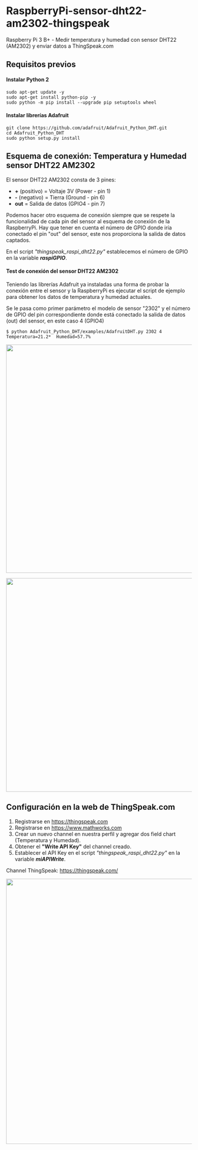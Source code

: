 # RaspberryPi-sensor-dht22-am2302-thingspeak
Raspberry Pi 3 B+ - Medir temperatura y humedad con sensor DHT22 (AM2302) y enviar datos a ThingSpeak.com

## Requisitos previos

#### Instalar Python 2
```
sudo apt-get update -y
sudo apt-get install python-pip -y
sudo python -m pip install --upgrade pip setuptools wheel
```

#### Instalar librerías Adafruit
```
git clone https://github.com/adafruit/Adafruit_Python_DHT.git
cd Adafruit_Python_DHT
sudo python setup.py install
```

## Esquema de conexión: Temperatura y Humedad sensor DHT22 AM2302

El sensor DHT22 AM2302 consta de 3 pines:

- **+** (positivo) = Voltaje 3V (Power - pin 1)
- **-** (negativo) = Tierra (Ground - pin 6)
- **out** = Salida de datos (GPIO4 - pin 7)

Podemos hacer otro esquema de conexión siempre que se respete la funcionalidad de cada pin del sensor al esquema de conexión de la RaspberryPi. Hay que tener en cuenta el número de GPIO donde iría conectado el pin "out" del sensor, este nos proporciona la salida de datos captados. 

En el script *"thingspeak_raspi_dht22.py"* establecemos el número de GPIO en la variable ***raspiGPIO***.

#### Test de conexión del sensor DHT22 AM2302

Teniendo las librerías Adafruit ya instaladas una forma de probar la conexión entre el sensor y la RaspberryPi es ejecutar el script de ejemplo para obtener los datos de temperatura y humedad actuales.

Se le pasa como primer parámetro el modelo de sensor "2302" y el número de GPIO del pin correspondiente donde está conectado la salida de datos (out) del sensor, en este caso 4 (GPIO4)
```
$ python Adafruit_Python_DHT/examples/AdafruitDHT.py 2302 4
Temperatura=21.2*  Humedad=57.7%
```

<p align="center">
<img src="https://raw.githubusercontent.com/adrianlois/RaspberryPi-sensor-dht22-am2302-thingspeak/master/screenshots/raspberrypi-gpio-esquema-conexion-sensor-dht22-am2302.png" width="620" />
</p>

<p align="center">
<img src="https://raw.githubusercontent.com/adrianlois/RaspberryPi-sensor-dht22-am2302-thingspeak/master/screenshots/raspberrypi-gpio-foto-sensor-dht22-am2302.jpg" width="580" />
</p>

## Configuración en la web de ThingSpeak.com

1. Registrarse en https://thingspeak.com
2. Registrarse en https://www.mathworks.com
3. Crear un nuevo channel en nuestra perfil y agregar dos field chart (Temperatura y Humedad).
4. Obtener el **"Write API Key"** del channel creado.
5. Establecer el API Key en el script *"thingspeak_raspi_dht22.py"* en la variable ***miAPIWrite***. 

Channel ThingSpeak: https://thingspeak.com/

<p align="center">
<img src="https://raw.githubusercontent.com/adrianlois/RaspberryPi-sensor-dht22-am2302-thingspeak/master/screenshots/raspberrypi-thingspeak-adryanraspi.png" width="720" />
</p>





